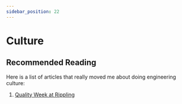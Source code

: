 ```yaml
---
sidebar_position: 22
---
```


# Culture


## Recommended Reading

Here is a list of articles that really moved me about doing engineering culture:

1. [Quality Week at Rippling](https://www.rippling.com/blog/quality-week)